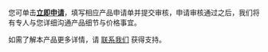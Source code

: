 
您可单击[**立即申请**](https://cloud.tencent.com/apply/p/3z5q31b88ia)，填写相应产品申请单并提交审核，申请审核通过之后，我们将有专人与您详细沟通产品细节与价格事宜。

如需了解本产品更多详情，请 [联系我们](https://cloud.tencent.com/about/connect) 获得支持。
